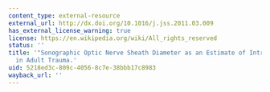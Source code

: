 ```yaml
---
content_type: external-resource
external_url: http://dx.doi.org/10.1016/j.jss.2011.03.009
has_external_license_warning: true
license: https://en.wikipedia.org/wiki/All_rights_reserved
status: ''
title: '"Sonographic Optic Nerve Sheath Diameter as an Estimate of Intracranial Pressure
  in Adult Trauma.'
uid: 5218ed3c-809c-4056-8c7e-38bbb17c8983
wayback_url: ''
---
```

